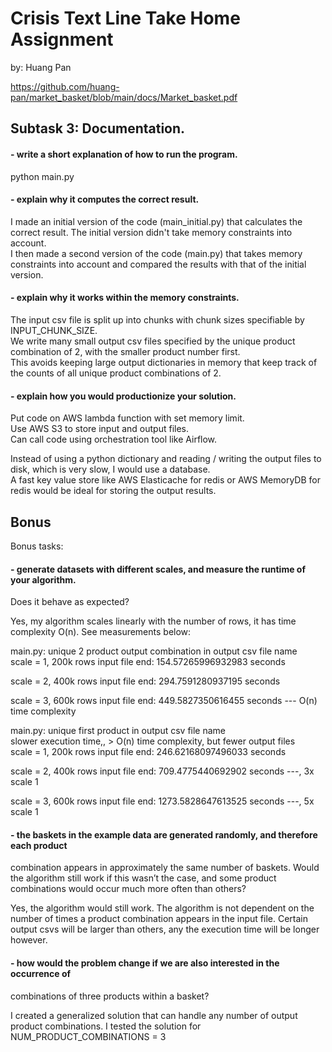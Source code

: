 # Crisis Text Line Take Home Assignment
by: Huang Pan

https://github.com/huang-pan/market_basket/blob/main/docs/Market_basket.pdf

## Subtask 3: Documentation.

#### - write a short explanation of how to run the program.

python main.py

#### - explain why it computes the correct result.

I made an initial version of the code (main_initial.py) that calculates the correct result. The initial version didn't take memory constraints into account.\
I then made a second version of the code (main.py) that takes memory constraints into account and compared the results with that of the initial version.

#### - explain why it works within the memory constraints.

The input csv file is split up into chunks with chunk sizes specifiable by INPUT_CHUNK_SIZE.\
We write many small output csv files specified by the unique product combination of 2, with the smaller product number first.\
   This avoids keeping large output dictionaries in memory that keep track of the counts of all unique product combinations of 2.

#### - explain how you would productionize your solution.

Put code on AWS lambda function with set memory limit.\
Use AWS S3 to store input and output files.\
Can call code using orchestration tool like Airflow.

Instead of using a python dictionary and reading / writing the output files to disk, which is very slow, I would use a database.\
   A fast key value store like AWS Elasticache for redis or AWS MemoryDB for redis would be ideal for storing the output results.

## Bonus

Bonus tasks:

#### - generate datasets with different scales, and measure the runtime of your algorithm.
Does it behave as expected?

Yes, my algorithm scales linearly with the number of rows, it has time complexity O(n). See measurements below:

main.py: unique 2 product output combination in output csv file name\
scale = 1, 200k rows input file
end: 154.57265996932983 seconds

scale = 2, 400k rows input file
end: 294.7591280937195 seconds

scale = 3, 600k rows input file
end: 449.5827350616455 seconds --- O(n) time complexity

main.py: unique first product in output csv file name\
         slower execution time,, > O(n) time complexity, but fewer output files\
scale = 1, 200k rows input file
end: 246.62168097496033 seconds

scale = 2, 400k rows input file
end: 709.4775440692902 seconds ---, 3x scale 1

scale = 3, 600k rows input file
end: 1273.5828647613525 seconds ---, 5x scale 1

#### - the baskets in the example data are generated randomly, and therefore each product
combination appears in approximately the same number of baskets. Would the algorithm
still work if this wasn’t the case, and some product combinations would occur much more
often than others?

Yes, the algorithm would still work. The algorithm is not dependent on the number of times 
a product combination appears in the input file. Certain output csvs will be larger than others,
any the execution time will be longer however.

#### - how would the problem change if we are also interested in the occurrence of
combinations of three products within a basket?

I created a generalized solution that can handle any number of output product combinations.
I tested the solution for NUM_PRODUCT_COMBINATIONS = 3
